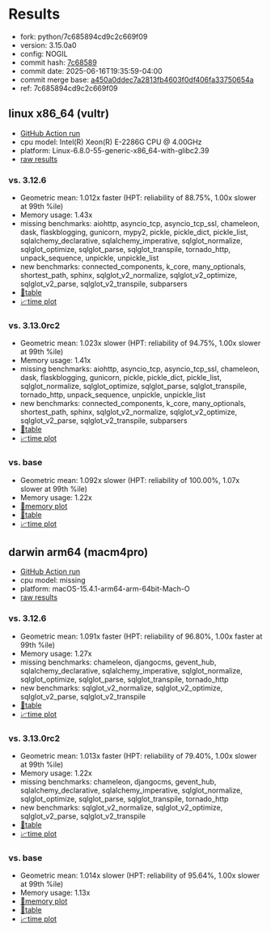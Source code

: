 # Results

- fork: python/7c685894cd9c2c669f09
- version: 3.15.0a0
- config: NOGIL
- commit hash: [7c68589](https://github.com/python/cpython/commit/7c68589)
- commit date: 2025-06-16T19:35:59-04:00
- commit merge base: [a450a0ddec7a2813fb4603f0df406fa33750654a](https://github.com/python/cpython/commit/a450a0ddec7a2813fb4603f0df406fa33750654a)
- ref: 7c685894cd9c2c669f09

## linux x86_64 (vultr)

- [GitHub Action run](https://github.com/facebookexperimental/free-threading-benchmarking/actions/runs/15695010937)
- cpu model: Intel(R) Xeon(R) E-2286G CPU @ 4.00GHz
- platform: Linux-6.8.0-55-generic-x86_64-with-glibc2.39
- [raw results](bm-20250616-vultr-x86_64-python-7c685894cd9c2c669f09-3.15.0a0-7c68589.json)

### vs. 3.12.6

- Geometric mean: 1.012x faster (HPT: reliability of 88.75%, 1.00x slower at 99th %ile)
- Memory usage: 1.43x
- missing benchmarks: aiohttp, asyncio_tcp, asyncio_tcp_ssl, chameleon, dask, flaskblogging, gunicorn, mypy2, pickle, pickle_dict, pickle_list, sqlalchemy_declarative, sqlalchemy_imperative, sqlglot_normalize, sqlglot_optimize, sqlglot_parse, sqlglot_transpile, tornado_http, unpack_sequence, unpickle, unpickle_list
- new benchmarks: connected_components, k_core, many_optionals, shortest_path, sphinx, sqlglot_v2_normalize, sqlglot_v2_optimize, sqlglot_v2_parse, sqlglot_v2_transpile, subparsers
- [📄table](bm-20250616-vultr-x86_64-python-7c685894cd9c2c669f09-3.15.0a0-7c68589-vs-3.12.6.md)
- [📈time plot](bm-20250616-vultr-x86_64-python-7c685894cd9c2c669f09-3.15.0a0-7c68589-vs-3.12.6.svg)

### vs. 3.13.0rc2

- Geometric mean: 1.023x slower (HPT: reliability of 94.75%, 1.00x slower at 99th %ile)
- Memory usage: 1.41x
- missing benchmarks: aiohttp, asyncio_tcp, asyncio_tcp_ssl, chameleon, dask, flaskblogging, gunicorn, pickle, pickle_dict, pickle_list, sqlglot_normalize, sqlglot_optimize, sqlglot_parse, sqlglot_transpile, tornado_http, unpack_sequence, unpickle, unpickle_list
- new benchmarks: connected_components, k_core, many_optionals, shortest_path, sphinx, sqlglot_v2_normalize, sqlglot_v2_optimize, sqlglot_v2_parse, sqlglot_v2_transpile, subparsers
- [📄table](bm-20250616-vultr-x86_64-python-7c685894cd9c2c669f09-3.15.0a0-7c68589-vs-3.13.0rc2.md)
- [📈time plot](bm-20250616-vultr-x86_64-python-7c685894cd9c2c669f09-3.15.0a0-7c68589-vs-3.13.0rc2.svg)

### vs. base

- Geometric mean: 1.092x slower (HPT: reliability of 100.00%, 1.07x slower at 99th %ile)
- Memory usage: 1.22x
- [🧠memory plot](bm-20250616-vultr-x86_64-python-7c685894cd9c2c669f09-3.15.0a0-7c68589-vs-base-mem.svg)
- [📄table](bm-20250616-vultr-x86_64-python-7c685894cd9c2c669f09-3.15.0a0-7c68589-vs-base.md)
- [📈time plot](bm-20250616-vultr-x86_64-python-7c685894cd9c2c669f09-3.15.0a0-7c68589-vs-base.svg)

## darwin arm64 (macm4pro)

- [GitHub Action run](https://github.com/facebookexperimental/free-threading-benchmarking/actions/runs/15695010937)
- cpu model: missing
- platform: macOS-15.4.1-arm64-arm-64bit-Mach-O
- [raw results](bm-20250616-macm4pro-arm64-python-7c685894cd9c2c669f09-3.15.0a0-7c68589.json)

### vs. 3.12.6

- Geometric mean: 1.091x faster (HPT: reliability of 96.80%, 1.00x faster at 99th %ile)
- Memory usage: 1.27x
- missing benchmarks: chameleon, djangocms, gevent_hub, sqlalchemy_declarative, sqlalchemy_imperative, sqlglot_normalize, sqlglot_optimize, sqlglot_parse, sqlglot_transpile, tornado_http
- new benchmarks: sqlglot_v2_normalize, sqlglot_v2_optimize, sqlglot_v2_parse, sqlglot_v2_transpile
- [📄table](bm-20250616-macm4pro-arm64-python-7c685894cd9c2c669f09-3.15.0a0-7c68589-vs-3.12.6.md)
- [📈time plot](bm-20250616-macm4pro-arm64-python-7c685894cd9c2c669f09-3.15.0a0-7c68589-vs-3.12.6.svg)

### vs. 3.13.0rc2

- Geometric mean: 1.013x faster (HPT: reliability of 79.40%, 1.00x slower at 99th %ile)
- Memory usage: 1.22x
- missing benchmarks: chameleon, djangocms, gevent_hub, sqlalchemy_declarative, sqlalchemy_imperative, sqlglot_normalize, sqlglot_optimize, sqlglot_parse, sqlglot_transpile, tornado_http
- new benchmarks: sqlglot_v2_normalize, sqlglot_v2_optimize, sqlglot_v2_parse, sqlglot_v2_transpile
- [📄table](bm-20250616-macm4pro-arm64-python-7c685894cd9c2c669f09-3.15.0a0-7c68589-vs-3.13.0rc2.md)
- [📈time plot](bm-20250616-macm4pro-arm64-python-7c685894cd9c2c669f09-3.15.0a0-7c68589-vs-3.13.0rc2.svg)

### vs. base

- Geometric mean: 1.014x slower (HPT: reliability of 95.64%, 1.00x slower at 99th %ile)
- Memory usage: 1.13x
- [🧠memory plot](bm-20250616-macm4pro-arm64-python-7c685894cd9c2c669f09-3.15.0a0-7c68589-vs-base-mem.svg)
- [📄table](bm-20250616-macm4pro-arm64-python-7c685894cd9c2c669f09-3.15.0a0-7c68589-vs-base.md)
- [📈time plot](bm-20250616-macm4pro-arm64-python-7c685894cd9c2c669f09-3.15.0a0-7c68589-vs-base.svg)

